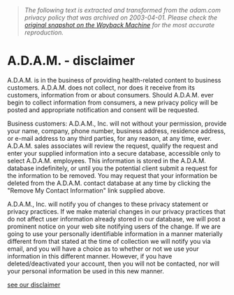 > *The following text is extracted and transformed from the adam.com privacy policy that was archived on 2003-04-01. Please check the [original snapshot on the Wayback Machine](https://web.archive.org/web/20030401202853id_/http%3A//www.adam.com/b2b/privacy.htm) for the most accurate reproduction.*

# A.D.A.M. - disclaimer

A.D.A.M. is in the business of providing health-related content to business customers. A.D.A.M. does not collect, nor does it receive from its customers, information from or about consumers. Should A.D.A.M. ever begin to collect information from consumers, a new privacy policy will be posted and appropriate notification and consent will be requested.

Business customers: A.D.A.M., Inc. will not without your permission, provide your name, company, phone number, business address, residence address, or e-mail address to any third parties, for any reason, at any time, ever. A.D.A.M. sales associates will review the request, qualify the request and enter your supplied information into a secure database, accessible only to select A.D.A.M. employees. This information is stored in the A.D.A.M. database indefinitely, or until you the potential client submit a request for the information to be removed. You may request that your information be deleted from the A.D.A.M. contact database at any time by clicking the "Remove My Contact Information" link supplied above.

A.D.A.M., Inc. will notify you of changes to these privacy statement or privacy practices. If we make material changes in our privacy practices that do not affect user information already stored in our database, we will post a prominent notice on your web site notifying users of the change. If we are going to use your personally identifiable information in a manner materially different from that stated at the time of collection we will notify you via email, and you will have a choice as to whether or not we use your information in this different manner. However, if you have deleted/deactivated your account, then you will not be contacted, nor will your personal information be used in this new manner.  


[see our disclaimer](https://web.archive.org/web/20030401202853id_/http%3A//www.adam.com/b2b/disclaimer.htm)

